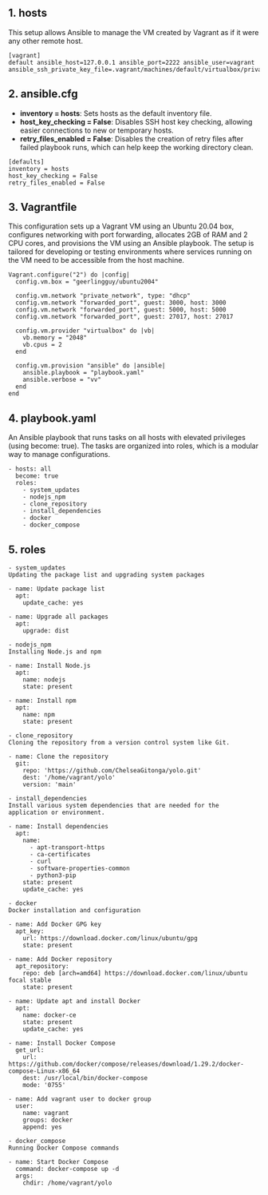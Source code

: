 ## 1. hosts
This setup allows Ansible to manage the VM created by Vagrant as if it were any other remote host.
```
[vagrant]
default ansible_host=127.0.0.1 ansible_port=2222 ansible_user=vagrant ansible_ssh_private_key_file=.vagrant/machines/default/virtualbox/private_key
```

## 2. ansible.cfg
- **inventory = hosts**: Sets hosts as the default inventory file.
- **host_key_checking = False**: Disables SSH host key checking, allowing easier connections to new or temporary hosts.
- **retry_files_enabled = False**: Disables the creation of retry files after failed playbook runs, which can help keep the working directory clean.
```
[defaults]
inventory = hosts
host_key_checking = False
retry_files_enabled = False
```

## 3. Vagrantfile
This configuration sets up a Vagrant VM using an Ubuntu 20.04 box, configures networking with port forwarding, allocates 2GB of RAM and 2 CPU cores, and provisions the VM using an Ansible playbook. The setup is tailored for developing or testing environments where services running on the VM need to be accessible from the host machine.
```
Vagrant.configure("2") do |config|
  config.vm.box = "geerlingguy/ubuntu2004"
  
  config.vm.network "private_network", type: "dhcp"
  config.vm.network "forwarded_port", guest: 3000, host: 3000
  config.vm.network "forwarded_port", guest: 5000, host: 5000
  config.vm.network "forwarded_port", guest: 27017, host: 27017

  config.vm.provider "virtualbox" do |vb|
    vb.memory = "2048"
    vb.cpus = 2
  end

  config.vm.provision "ansible" do |ansible|
    ansible.playbook = "playbook.yaml"
    ansible.verbose = "vv"
  end
end
```

## 4. playbook.yaml
An Ansible playbook that runs tasks on all hosts with elevated privileges (using become: true). The tasks are organized into roles, which is a modular way to manage configurations.
```
- hosts: all
  become: true
  roles:
    - system_updates
    - nodejs_npm
    - clone_repository
    - install_dependencies
    - docker
    - docker_compose
```

## 5. roles
    - system_updates
    Updating the package list and upgrading system packages
```
- name: Update package list
  apt:
    update_cache: yes

- name: Upgrade all packages
  apt:
    upgrade: dist
```

    - nodejs_npm
    Installing Node.js and npm
```    
- name: Install Node.js
  apt:
    name: nodejs
    state: present

- name: Install npm
  apt:
    name: npm
    state: present
```

    - clone_repository
    Cloning the repository from a version control system like Git.
```    
- name: Clone the repository
  git:
    repo: 'https://github.com/ChelseaGitonga/yolo.git'
    dest: '/home/vagrant/yolo'
    version: 'main'
```

    - install_dependencies
    Install various system dependencies that are needed for the application or environment.
```
- name: Install dependencies
  apt:
    name:
      - apt-transport-https
      - ca-certificates
      - curl
      - software-properties-common
      - python3-pip
    state: present
    update_cache: yes
```
    - docker
    Docker installation and configuration
```    
- name: Add Docker GPG key
  apt_key:
    url: https://download.docker.com/linux/ubuntu/gpg
    state: present

- name: Add Docker repository
  apt_repository:
    repo: deb [arch=amd64] https://download.docker.com/linux/ubuntu focal stable
    state: present

- name: Update apt and install Docker
  apt:
    name: docker-ce
    state: present
    update_cache: yes

- name: Install Docker Compose
  get_url:
    url: https://github.com/docker/compose/releases/download/1.29.2/docker-compose-Linux-x86_64
    dest: /usr/local/bin/docker-compose
    mode: '0755'

- name: Add vagrant user to docker group
  user:
    name: vagrant
    groups: docker
    append: yes
```

    - docker_compose
    Running Docker Compose commands
```
- name: Start Docker Compose
  command: docker-compose up -d
  args:
    chdir: /home/vagrant/yolo
```
